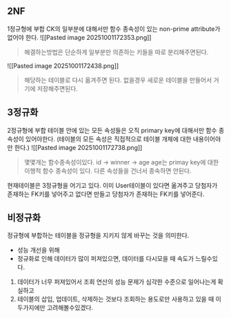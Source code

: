 ## 2NF
1정규형에 부합
CK의 일부분에 대해서만 함수 종속성이 있는 non-prime attribute가 없어야 한다.
![[Pasted image 20251001172353.png]]
> 해결하는방법은 단순하게 일부분만 의존하는 키들을 따로 분리해주면된다.

![[Pasted image 20251001172438.png]]
> 해당하는 테이블로 다시 옮겨주면  된다. 없을경우 새로운 테이블을 만들어서 거기에 저장해주면된다.

## 3정규화
2정규형에 부합
테이블 안에 있는 모든 속성들은 오직 primary key에 대해서만 함수 종속성이 있어야한다.
(테이블의 모든 속성은 직접적으로 테이블 개체에 대한 내용이어야만  한다.)
![[Pasted image 20251001172738.png]]
>  몇몇개는 함수종속성이있다.
>  id -> winner -> age
>  age는 primay key에 대한 이행적 함수 종속성이 있다.
>  다른 속성들을 건너서 종속하면 안된다.

현재테이블은 3정규형을 어기고 있다.
이미 User테이블이 있다면 옮겨주고 
당첨자가 존재하는 FK키를 넣어주고
없다면 만들고 당첨자가 존재하는 FK키를 넣어준다.

## 비정규화
정규형에 부합하는 테이블을 정규형을 지키지 않게 바꾸는 것을 의미한다.
- 성능 개선을 위해
- 정규화로 인해  데이터가 많이  퍼져있으면, 데이터를 다시모을 때 속도가 느릴수있다.

1. 데이터가 너무 퍼져있어서 조회 연산의 성능 문제가 심각한 수준으로 일어나는게 확실하고
2. 테이블의 삽입, 업데이트, 삭제하는 것보다 조회하는 용도로만 사용하고 있을 때 이 두가지에만 고려해볼수있겠다.